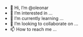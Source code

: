 - 👋 Hi, I’m @oleonar
- 👀 I’m interested in ...
- 🌱 I’m currently learning ...
- 💞️ I’m looking to collaborate on ...
- 📫 How to reach me ...

<!---
oleonar/oleonar is a ✨ special ✨ repository because its `README.md` (this file) appears on your GitHub profile.
You can click the Preview link to take a look at your changes.
--->

